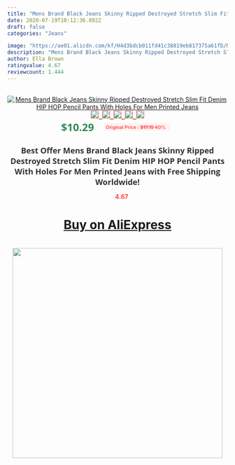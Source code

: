 ```yaml
---
title: "Mens Brand Black Jeans Skinny Ripped Destroyed Stretch Slim Fit Denim HIP HOP Pencil Pants With Holes For Men Printed Jeans"
date: 2020-07-19T10:12:36.892Z
draft: false
categories: "Jeans"

image: "https://ae01.alicdn.com/kf/H4d3bdcb011fd41c38819eb817375a61fD/Mens-Brand-Black-Jeans-Skinny-Ripped-Destroyed-Stretch-Slim-Fit-Denim-HIP-HOP-Pencil-Pants-With.jpg"
description: "Mens Brand Black Jeans Skinny Ripped Destroyed Stretch Slim Fit Denim HIP HOP Pencil Pants With Holes For Men Printed Jeans"
author: Ella Brown
ratingvalue: 4.67
reviewcount: 1.444
---
```

<br>
<div style="text-align: center;">
<a href="https://s.click.aliexpress.com/e/_AFQYVP" target="_blank" rel="nofollow noopener noreferrer"><img alt="Mens Brand Black Jeans Skinny Ripped Destroyed Stretch Slim Fit Denim HIP HOP Pencil Pants With Holes For Men Printed Jeans" class="magnifier-image" src="https://ae01.alicdn.com/kf/H4d3bdcb011fd41c38819eb817375a61fD/Mens-Brand-Black-Jeans-Skinny-Ripped-Destroyed-Stretch-Slim-Fit-Denim-HIP-HOP-Pencil-Pants-With.jpg_640x640.jpg">
<br>
<img style="border:1px solid salmon" src="https://ae01.alicdn.com/kf/H4d3bdcb011fd41c38819eb817375a61fD/Mens-Brand-Black-Jeans-Skinny-Ripped-Destroyed-Stretch-Slim-Fit-Denim-HIP-HOP-Pencil-Pants-With.jpg_120x120.jpg">&nbsp;&nbsp;<img style="border:1px solid salmon" src="https://ae01.alicdn.com/kf/Hbbf9766345ed4244a10328fe46d198001/Mens-Brand-Black-Jeans-Skinny-Ripped-Destroyed-Stretch-Slim-Fit-Denim-HIP-HOP-Pencil-Pants-With.png_120x120.jpg">&nbsp;&nbsp;<img style="border:1px solid salmon" src="https://ae01.alicdn.com/kf/Ha2bb49c5ed824e40b915a8303e54a77dF/Mens-Brand-Black-Jeans-Skinny-Ripped-Destroyed-Stretch-Slim-Fit-Denim-HIP-HOP-Pencil-Pants-With.png_120x120.jpg">&nbsp;&nbsp;<img style="border:1px solid salmon" src="https://ae01.alicdn.com/kf/H247a5d1a29cc46c18a75f6e60b48bc63f/Mens-Brand-Black-Jeans-Skinny-Ripped-Destroyed-Stretch-Slim-Fit-Denim-HIP-HOP-Pencil-Pants-With.png_120x120.jpg">&nbsp;&nbsp;<img style="border:1px solid salmon" src="https://ae01.alicdn.com/kf/H51515481b48644a9be3e834bee41bd68t/Mens-Brand-Black-Jeans-Skinny-Ripped-Destroyed-Stretch-Slim-Fit-Denim-HIP-HOP-Pencil-Pants-With.png_120x120.jpg"></a></div><br0>
<div style="text-align: center;"><span style="background-color: white; border: 0px; box-sizing: border-box; color: seagreen; display: inline-block; font-family: &quot;open sans&quot; , &quot;arial&quot; , &quot;helvetica&quot; , sans-serif , &quot;heiti&quot;; font-size: 24px; font-stretch: inherit; font-weight: 700; line-height: inherit; margin: 0px 10px 0px 0px; padding: 0px; vertical-align: middle;">$10.29 </span>
<span style="background: rgb(255 , 241 , 241); border-radius: 3px; border: 0px; box-sizing: border-box; color: #ff4747; display: inline-block; font-family: inherit; font-size: 12px; font-stretch: inherit; font-style: inherit; font-variant: inherit; font-weight: 600; line-height: inherit; margin: 0px; padding: 2px 5px; transform: scale(0.9); vertical-align: middle;">Original Price : <b style="text-decoration: line-through;">$17.15 </b> 40%&nbsp;&nbsp;</span></div>
<h1 style="color: #333333; display: inline-block; font-family: &quot;open sans&quot; , &quot;arial&quot; , &quot;helvetica&quot; , sans-serif , &quot;heiti&quot;; font-size: 18px; font-stretch: inherit; font-weight: 700; text-align: center;">Best Offer Mens Brand Black Jeans Skinny Ripped Destroyed Stretch Slim Fit Denim HIP HOP Pencil Pants With Holes For Men Printed Jeans with Free Shipping Worldwide!</h1>
<div style="color: #ff4747; text-align: center;">
<img src="https://4.bp.blogspot.com/-M0ZcTcb-5uY/XleCXlxnR4I/AAAAAAAAAEc/OrjgMkXV1oMQFaCRZj5HQwOCBcu3w1FegCPcBGAYYCw/s1600/star.png" style="height: 15px;">&nbsp;<b>4.67</b></div>
<div class="button_cont" align="center"><a class="buynow_a" href="https://s.click.aliexpress.com/e/_AFQYVP" target="_blank" rel="nofollow noopener noreferrer"><H1>Buy on AliExpress</H1></a></div><br>
<div class="separator" style="clear: both; text-align: center;">
<img src="https://lh3.googleusercontent.com/-pTy5HemUv9M/XlePHvY0dAI/AAAAAAAAAE4/0nX5iRUoIWY8eMW9Dpxeirr157OZliDIgCLcBGAsYHQ/s1600/badge.gif" width="480">
</div>
